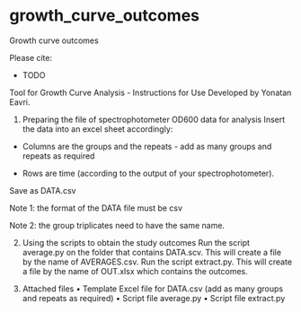 # growth_curve_outcomes
Growth curve outcomes

Please cite:
 - TODO


Tool for Growth Curve Analysis - Instructions for Use
Developed by Yonatan Eavri.

1. Preparing the file of spectrophotometer OD600 data for analysis
Insert the data into an excel sheet accordingly:

 *	Columns are the groups and the repeats - add as many groups and repeats as required

 *	Rows are time (according to the output of your spectrophotometer).

 Save as DATA.csv 
 
 Note 1: the format of the DATA file must be csv
 
 Note 2: the group triplicates need to have the same name.

2. Using the scripts to obtain the study outcomes
Run the script average.py on the folder that contains DATA.scv. This will create a file by the name of AVERAGES.csv.
Run the script extract.py. This will create a file by the name of OUT.xlsx which contains the outcomes.

3. Attached files
•	Template Excel file for DATA.csv (add as many groups and repeats as required)
•	Script file average.py
•	Script file extract.py
